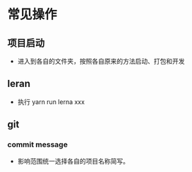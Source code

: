 # 常见操作
## 项目启动
- 进入到各自的文件夹，按照各自原来的方法启动、打包和开发

## leran
- 执行 yarn run lerna xxx

## git 
### commit message
- 影响范围统一选择各自的项目名称简写。

